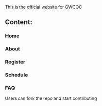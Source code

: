 This is the official website for GWCOC



## Content:

### Home
### About
### Register
### Schedule
### FAQ

Users can fork the repo and start contributing


